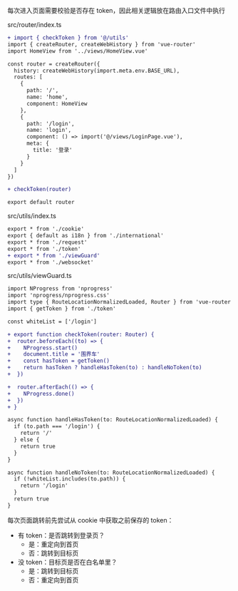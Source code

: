 每次进入页面需要校验是否存在 token，因此相关逻辑放在路由入口文件中执行

src/router/index.ts

```diff
+ import { checkToken } from '@/utils'
import { createRouter, createWebHistory } from 'vue-router'
import HomeView from '../views/HomeView.vue'

const router = createRouter({
  history: createWebHistory(import.meta.env.BASE_URL),
  routes: [
    {
      path: '/',
      name: 'home',
      component: HomeView
    },
    {
      path: '/login',
      name: 'login',
      component: () => import('@/views/LoginPage.vue'),
      meta: {
        title: '登录'
      }
    }
  ]
})

+ checkToken(router)

export default router
```

src/utils/index.ts

```diff
export * from './cookie'
export { default as i18n } from './international'
export * from './request'
export * from './token'
+ export * from './viewGuard'
export * from './websocket'
```

src/utils/viewGuard.ts

```diff
import NProgress from 'nprogress'
import 'nprogress/nprogress.css'
import type { RouteLocationNormalizedLoaded, Router } from 'vue-router'
import { getToken } from './token'

const whiteList = ['/login']

+ export function checkToken(router: Router) {
+  router.beforeEach((to) => {
+    NProgress.start()
+    document.title = '围界车'
+    const hasToken = getToken()
+    return hasToken ? handleHasToken(to) : handleNoToken(to)
+  })

+  router.afterEach(() => {
+    NProgress.done()
+  })
+ }

async function handleHasToken(to: RouteLocationNormalizedLoaded) {
  if (to.path === '/login') {
    return '/'
  } else {
    return true
  }
}

async function handleNoToken(to: RouteLocationNormalizedLoaded) {
  if (!whiteList.includes(to.path)) {
    return '/login'
  }
  return true
}
```

每次页面跳转前先尝试从 cookie 中获取之前保存的 token：

- 有 token：是否跳转到登录页？
  - 是：重定向到首页
  - 否：跳转到目标页
- 没 token：目标页是否在白名单里？
  - 是：跳转到目标页
  - 否：重定向到首页
